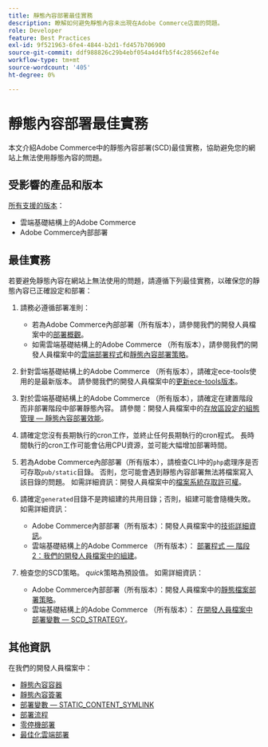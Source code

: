 ```yaml
---
title: 靜態內容部署最佳實務
description: 瞭解如何避免靜態內容未出現在Adobe Commerce店面的問題。
role: Developer
feature: Best Practices
exl-id: 9f521963-6fe4-4844-b2d1-fd457b706900
source-git-commit: ddf988826c29b4ebf054a4d4fb5f4c285662ef4e
workflow-type: tm+mt
source-wordcount: '405'
ht-degree: 0%

---
```


# 靜態內容部署最佳實務

本文介紹Adobe Commerce中的靜態內容部署(SCD)最佳實務，協助避免您的網站上無法使用靜態內容的問題。

## 受影響的產品和版本

[所有支援的版本](../../../release/versions.md)：

* 雲端基礎結構上的Adobe Commerce
* Adobe Commerce內部部署

## 最佳實務

若要避免靜態內容在網站上無法使用的問題，請遵循下列最佳實務，以確保您的靜態內容已正確設定和部署：

1. 請務必遵循部署准則：
   * 若為Adobe Commerce內部部署（所有版本），請參閱我們的開發人員檔案中的[部署概觀](../../../configuration/deployment/overview.md)。
   * 如需雲端基礎結構上的Adobe Commerce （所有版本），請參閱我們的開發人員檔案中的[雲端部署程式](https://devdocs.magento.com/cloud/deploy/cloud-deployment-process.html)和[靜態內容部署策略](https://devdocs.magento.com/cloud/deploy/static-content-deployment.html)。

1. 針對雲端基礎結構上的Adobe Commerce （所有版本），請確定ece-tools使用的是最新版本。 請參閱我們的開發人員檔案中的[更新ece-tools版本](https://devdocs.magento.com/cloud/release-notes/ece-release-notes.html)。
1. 對於雲端基礎結構上的Adobe Commerce （所有版本），請確定在建置階段而非部署階段中部署靜態內容。 請參閱：開發人員檔案中的[存放區設定的組態管理 — 靜態內容部署效能](https://devdocs.magento.com/cloud/live/sens-data-over.html#cloud-confman-scd-over)。
1. 請確定您沒有長期執行的cron工作，並終止任何長期執行的cron程式。 長時間執行的cron工作可能會佔用CPU資源，並可能大幅增加部署時間。
1. 若為Adobe Commerce內部部署（所有版本），請檢查CLI中的`php`處理序是否可存取`pub/static`目錄。 否則，您可能會遇到靜態內容部署無法將檔案寫入該目錄的問題。 如需詳細資訊：開發人員檔案中的[檔案系統存取許可權](https://experienceleague.adobe.com/docs/commerce-operations/configuration-guide/deployment/file-system-permissions.html)。
1. 請確定`generated`目錄不是跨組建的共用目錄；否則，組建可能會隨機失敗。 如需詳細資訊：
   * Adobe Commerce內部部署（所有版本）：開發人員檔案中的[技術詳細資訊](https://experienceleague.adobe.com/docs/commerce-operations/configuration-guide/deployment/technical-details.html)。
   * 雲端基礎結構上的Adobe Commerce （所有版本）： [部署程式 — 階段2：我們的開發人員檔案中的組建](https://devdocs.magento.com/cloud/reference/discover-deploy.html#cloud-deploy-over-phases-build)。

1. 檢查您的SCD策略。 *quick*&#x200B;策略為預設值。 如需詳細資訊：
   * Adobe Commerce內部部署（所有版本）：開發人員檔案中的[靜態檔案部署策略](https://experienceleague.adobe.com/docs/commerce-operations/configuration-guide/cli/static-view/static-view-file-strategy.html)。
   * 雲端基礎結構上的Adobe Commerce （所有版本）： [在開發人員檔案中部署變數 — SCD\_STRATEGY](https://devdocs.magento.com/cloud/env/variables-deploy.html#scd_strategy)。

## 其他資訊

在我們的開發人員檔案中：

* [靜態內容容器](https://developer.adobe.com/commerce/admin-developer/pattern-library/containers/static-content/)
* [靜態內容簽署](https://experienceleague.adobe.com/docs/commerce-operations/configuration-guide/cache/static-content-signing.html)
* [部署變數 — STATIC\_CONTENT\_SYMLINK](https://devdocs.magento.com/cloud/env/variables-deploy.html#static_content_symlink)
* [部署流程](../../../performance/deployment-flow.md)
* [零停機部署](https://devdocs.magento.com/cloud/deploy/reduce-downtime.html)
* [最佳化雲端部署](https://devdocs.magento.com/cloud/deploy/optimize-cloud-deployment.html)
